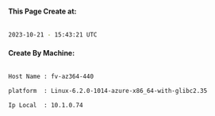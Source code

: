
   
#### This Page Create at:

```bash

2023-10-21 - 15:43:21 UTC

```

#### Create By Machine:

```bash

Host Name : fv-az364-440

platform  : Linux-6.2.0-1014-azure-x86_64-with-glibc2.35

Ip Local  : 10.1.0.74

```


